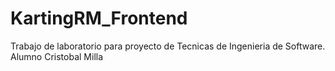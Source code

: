 # KartingRM_Frontend
Trabajo de laboratorio para proyecto de Tecnicas de Ingenieria de Software. Alumno Cristobal Milla
